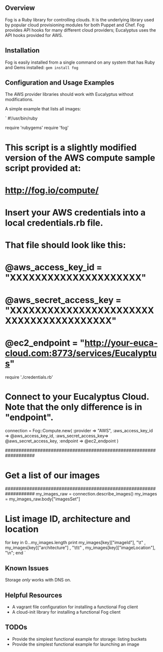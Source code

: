 ## Overview

Fog is a Ruby library for controlling clouds. It is the underlying library used by popular cloud provisioning modules for both Puppet and Chef.  Fog provides API hooks for many different cloud providers; Eucalyptus uses the API hooks provided for AWS.

## Installation

Fog is easily installed from a single command on any system that has Ruby and Gems installed: 
`
gem install fog 
`

## Configuration and Usage Examples

The AWS provider libraries should work with Eucalyptus without modifications.

A simple example that lists all images:

`
#!/usr/bin/ruby

require 'rubygems'
require 'fog'

# This script is a slightly modified version of the AWS compute sample script provided at:
#   http://fog.io/compute/

# Insert your AWS credentials into a local credentials.rb file. 
# That file should look like this:
#
# @aws_access_key_id = "XXXXXXXXXXXXXXXXXXXXX"
# @aws_secret_access_key = "XXXXXXXXXXXXXXXXXXXXXXXXXXXXXXXXXXXXXXXX"
# @ec2_endpoint = "http://your-euca-cloud.com:8773/services/Eucalyptus"

require './credentials.rb'

# Connect to your Eucalyptus Cloud. Note that the only difference is in "endpoint".
connection = Fog::Compute.new(
    :provider => "AWS",
    :aws_access_key_id => @aws_access_key_id,
    :aws_secret_access_key=> @aws_secret_access_key,
    :endpoint => @ec2_endpoint
)

###################################################################
# Get a list of our images
###################################################################
my_images_raw = connection.describe_images()
my_images = my_images_raw.body["imagesSet"]

#  List image ID, architecture and location
for key in 0...my_images.length
  print my_images[key]["imageId"], "\t" , my_images[key]["architecture"] , "\t\t" , my_images[key]["imageLocation"],  "\n";
end
` 

## Known Issues

Storage *only* works with DNS on.

## Helpful Resources

* A vagrant file configuration for installing a functional Fog client
* A cloud-init library for installing a functional Fog client

## TODOs

* Provide the simplest functional example for storage: listing buckets
* Provide the simplest functional example for launching an image

